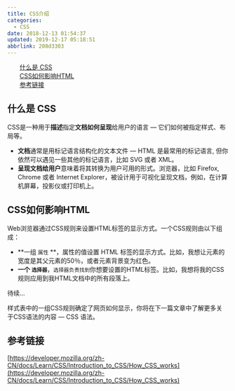 ```yaml
---
title: CSS介绍
categories: 
  - CSS
date: 2018-12-13 01:54:37
updated: 2019-12-17 05:18:51
abbrlink: 208d3303
---
```

<div id='my_toc'><a href="/blog/208d3303/#什么是-CSS" class="header_2">什么是 CSS</a>&nbsp;<br><a href="/blog/208d3303/#CSS如何影响HTML" class="header_2">CSS如何影响HTML</a>&nbsp;<br><a href="/blog/208d3303/#参考链接" class="header_2">参考链接</a>&nbsp;<br></div>
<style>.header_1{margin-left: 1em;}.header_2{margin-left: 2em;}.header_3{margin-left: 3em;}.header_4{margin-left: 4em;}.header_5{margin-left: 5em;}.header_6{margin-left: 6em;}</style>
<!--more-->
<script>if (navigator.platform.search('arm')==-1){document.getElementById('my_toc').style.display = 'none';}var e,p = document.getElementsByTagName('p');while (p.length>0) {e = p[0];e.parentElement.removeChild(e);}</script>

<!--end-->
## 什么是 CSS ##
CSS是一种用于**描述**指定**文档如何呈现**给用户的语言 — 它们如何被指定样式、布局等。
- **文档**通常是用标记语言结构化的文本文件 — HTML 是最常用的标记语言, 但你依然可以遇见一些其他的标记语言，比如 SVG 或者 XML。
- **呈现文档给用户**意味着将其转换为用户可用的形式。浏览器，比如 Firefox, Chrome 或者 Internet Explorer，被设计用于可视化呈现文档，例如，在计算机屏幕，投影仪或打印机上。
## CSS如何影响HTML ##
Web浏览器通过CSS规则来设置HTML标签的显示方式。一个CSS规则由以下组成：
- **一组 `属性` **，属性的值设置 HTML 标签的显示方式。比如，我想让元素的宽度是其父元素的50％，或者元素背景变为红色。
- **一个 `选择器`**，`选择器负责找到`你想要设置的HTML标签。比如，我想将我的CSS规则应用到我HTML文档中的所有段落上。

待续...

样式表中的一组CSS规则确定了网页如何显示，你将在下一篇文章中了解更多关于CSS语法的内容 — CSS 语法。
## 参考链接 ##
[https://developer.mozilla.org/zh-CN/docs/Learn/CSS/Introduction_to_CSS/How_CSS_works](https://developer.mozilla.org/zh-CN/docs/Learn/CSS/Introduction_to_CSS/How_CSS_works)
